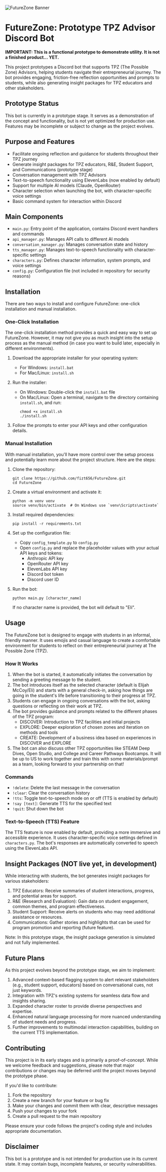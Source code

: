 ![FutureZone Banner](banner.png)

# FutureZone: Prototype TPZ Advisor Discord Bot

**IMPORTANT: This is a functional prototype to demonstrate utility. It is not a finished product... YET.**

This project prototypes a Discord bot that supports TPZ (The Possible Zone) Advisors, helping students navigate their entrepreneurial journey. The bot provides engaging, friction-free reflection opportunities and prompts to students, while also generating insight packages for TPZ educators and other stakeholders.

## Prototype Status

This bot is currently in a prototype stage. It serves as a demonstration of the concept and functionality, but is not yet optimized for production use. Features may be incomplete or subject to change as the project evolves.

## Purpose and Features

- Facilitate ongoing reflection and guidance for students throughout their TPZ journey
- Generate insight packages for TPZ educators, R&E, Student Support, and Communications (prototype stage)
- Conversation management with TPZ Advisors
- Text-to-speech functionality using ElevenLabs (now enabled by default)
- Support for multiple AI models (Claude, OpenRouter)
- Character selection when launching the bot, with character-specific voice settings
- Basic command system for interaction within Discord

## Main Components

- `main.py`: Entry point of the application, contains Discord event handlers and commands
- `api_manager.py`: Manages API calls to different AI models
- `conversation_manager.py`: Manages conversation state and history
- `tts_manager.py`: Manages text-to-speech functionality with character-specific settings
- `characters.py`: Defines character information, system prompts, and voice settings
- `config.py`: Configuration file (not included in repository for security reasons)

## Installation

There are two ways to install and configure FutureZone: one-click installation and manual installation.

### One-Click Installation

The one-click installation method provides a quick and easy way to set up FutureZone. However, it may not give you as much insight into the setup process as the manual method (in case you want to build later, especially in different environments).

1. Download the appropriate installer for your operating system:
   - For Windows: `install.bat`
   - For Mac/Linux: `install.sh`

2. Run the installer:
   - On Windows: Double-click the `install.bat` file
   - On Mac/Linux: Open a terminal, navigate to the directory containing `install.sh`, and run:
     ```
     chmod +x install.sh
     ./install.sh
     ```

3. Follow the prompts to enter your API keys and other configuration details.

### Manual Installation

With manual installation, you'll have more control over the setup process and potentially learn more about the project structure. Here are the steps:

1. Clone the repository:
   ```
   git clone https://github.com/fizt656/FutureZone.git
   cd FutureZone
   ```

2. Create a virtual environment and activate it:
   ```
   python -m venv venv
   source venv/bin/activate  # On Windows use `venv\Scripts\activate`
   ```

3. Install required dependencies:
   ```
   pip install -r requirements.txt
   ```

4. Set up the configuration file:
   - Copy `config_template.py` to `config.py`
   - Open `config.py` and replace the placeholder values with your actual API keys and tokens:
     - Anthropic API key
     - OpenRouter API key
     - ElevenLabs API key
     - Discord bot token
     - Discord user ID

5. Run the bot:
   ```
   python main.py [character_name]
   ```
   If no character name is provided, the bot will default to "Eli".

## Usage

The FutureZone bot is designed to engage with students in an informal, friendly manner. It uses emojis and casual language to create a comfortable environment for students to reflect on their entrepreneurial journey at The Possible Zone (TPZ).

### How It Works

1. When the bot is started, it automatically initiates the conversation by sending a greeting message to the student.
2. The bot introduces itself as the selected character (default is Elijah McCoy/Eli) and starts with a general check-in, asking how things are going in the student's life before transitioning to their progress at TPZ.
3. Students can engage in ongoing conversations with the bot, asking questions or reflecting on their work at TPZ.
4. The bot provides guidance and prompts related to the different phases of the TPZ program:
   - DISCOVER: Introduction to TPZ facilities and initial projects
   - EXPLORE: Deeper exploration of chosen zones and iteration on methods and tools
   - CREATE: Development of a business idea based on experiences in DISCOVER and EXPLORE
5. The bot can also discuss other TPZ opportunities like STEAM Deep Dives, Open Studio, and College and Career Pathways Bootcamps.
It will be up to US to work together and train this with some materials/prompt as a team, looking forward to your partnership on that!

### Commands

- `!delete`: Delete the last message in the conversation
- `!clear`: Clear the conversation history
- `!tts`: Toggle text-to-speech mode on or off (TTS is enabled by default)
- `!say [text]`: Generate TTS for the specified text
- `!quit`: Shut down the bot

### Text-to-Speech (TTS) Feature

The TTS feature is now enabled by default, providing a more immersive and accessible experience. It uses character-specific voice settings defined in `characters.py`. The bot's responses are automatically converted to speech using the ElevenLabs API.

## Insight Packages (NOT live yet, in development)

While interacting with students, the bot generates insight packages for various stakeholders:

1. TPZ Educators: Receive summaries of student interactions, progress, and potential areas for support.
2. R&E (Research and Evaluation): Gain data on student engagement, common themes, and program effectiveness.
3. Student Support: Receive alerts on students who may need additional assistance or resources.
4. Communications: Gather stories and highlights that can be used for program promotion and reporting (future feature).

Note: In this prototype stage, the insight package generation is simulated and not fully implemented.

## Future Plans

As this project evolves beyond the prototype stage, we aim to implement:

1. Advanced context-based flagging system to alert relevant stakeholders (e.g., student support, educators) based on conversational cues, not just keywords.
2. Integration with TPZ's existing systems for seamless data flow and insights sharing.
3. Expanded character roster to provide diverse perspectives and expertise.
4. Enhanced natural language processing for more nuanced understanding of student needs and progress.
5. Further improvements to multimodal interaction capabilities, building on the current TTS implementation.

## Contributing

This project is in its early stages and is primarily a proof-of-concept. While we welcome feedback and suggestions, please note that major contributions or changes may be deferred until the project moves beyond the prototype phase.

If you'd like to contribute:

1. Fork the repository
2. Create a new branch for your feature or bug fix
3. Make your changes and commit them with clear, descriptive messages
4. Push your changes to your fork
5. Create a pull request to the main repository

Please ensure your code follows the project's coding style and includes appropriate documentation.

## Disclaimer

This bot is a prototype and is not intended for production use in its current state. It may contain bugs, incomplete features, or security vulnerabilities.
